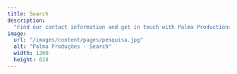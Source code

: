 ```yaml
---
title: Search
description:
  "Find our contact information and get in touch with Palma Productions. We'd love to hear from you!"
image:
  url: "/images/content/pages/pesquisa.jpg"
  alt: "Palma Produções - Search"
  width: 1200
  height: 628
---
```


